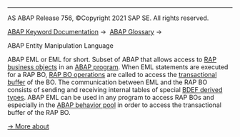   

* * *

AS ABAP Release 756, ©Copyright 2021 SAP SE. All rights reserved.

[ABAP Keyword Documentation](javascript:call_link\('abenabap.htm'\)) →  [ABAP Glossary](javascript:call_link\('abenabap_glossary.htm'\)) → 

ABAP Entity Manipulation Language

ABAP EML or EML for short. Subset of ABAP that allows access to [RAP business objects](javascript:call_link\('abenrap_bo_glosry.htm'\) "Glossary Entry") in an [ABAP program](javascript:call_link\('abenabap_program_glosry.htm'\) "Glossary Entry"). When EML statements are executed for a RAP BO, [RAP BO operations](javascript:call_link\('abenrap_bo_operation_glosry.htm'\) "Glossary Entry") are called to access the [transactional buffer](javascript:call_link\('abentransactional_buffer_glosry.htm'\) "Glossary Entry") of the BO. The communication between EML and the RAP BO consists of sending and receiving internal tables of special [BDEF derived types](javascript:call_link\('abenrap_derived_type_glosry.htm'\) "Glossary Entry"). ABAP EML can be used in any program to access RAP BOs and especially in the [ABAP behavior pool](javascript:call_link\('abenbehavior_pool_glosry.htm'\) "Glossary Entry") in order to access the transactional buffer of the RAP BO.

[→ More about](javascript:call_link\('abeneml.htm'\))